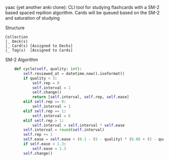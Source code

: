 yaac (yet another anki clone):
CLI tool for studying flashcards with a SM-2 based spaced repition algorithm.
Cards will be queued based on the SM-2 and saturation of studying

Structure
```
Collection
|_ Deck(s)
|_ Card(s) [Assigned to Decks]
|_ Tag(s)  [Assigned to Cards]
```

SM-2 Algorithm
```python
    def cycle(self, quality: int):
        self.reviewed_at = datetime.now().isoformat()
        if quality < 3:
            self.rep = 0
            self.interval = 1
            self.change()
            return [self.interval, self.rep, self.ease]
        elif self.rep == 0:
            self.interval = 1
        elif self.rep == 1:
            self.interval = 6
        elif self.rep > 1:
            self.interval = self.interval * self.ease
        self.interval = round(self.interval)
        self.rep += 1
        self.ease = self.ease + (0.1 - (5 - quality) * (0.08 + (5 - quality) * 0.02))
        if self.ease < 1.3:
            self.ease = 1.3
        self.change()
```